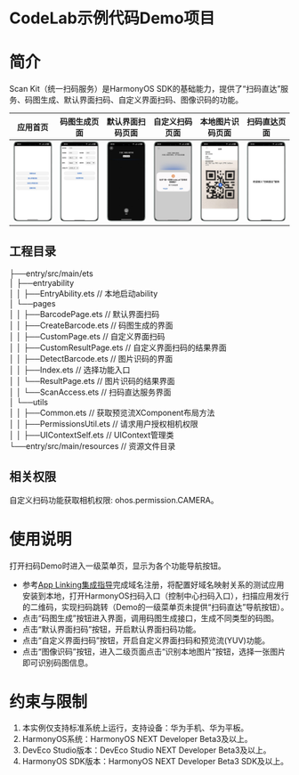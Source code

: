 # CodeLab示例代码Demo项目

# 简介

Scan Kit（统一扫码服务）是HarmonyOS SDK的基础能力，提供了“扫码直达”服务、码图生成、默认界面扫码、自定义界面扫码、图像识码的功能。

|              **应用首页**               |               **码图生成页面**                |              **默认界面扫码页面**              |              **自定义扫码页面**              |             **本地图片识码页面**              |              **扫码直达页面**               |
|:-----------------------------------:|:---------------------------------------:|:--------------------------------------:|:-------------------------------------:|:-------------------------------------:|:-------------------------------------:|
| ![](entry/src/screenshots/home.jpg) | ![](entry/src/screenshots/generate.jpg) | ![](entry/src/screenshots/default.jpg) | ![](entry/src/screenshots/custom.jpg) | ![](entry/src/screenshots/detect.jpg) | ![](entry/src/screenshots/access.jpg) |

## 工程目录
├──entry/src/main/ets  
│  ├──entryability  
│  │  ├──EntryAbility.ets       // 本地启动ability  
│  └──pages  
│  │  ├──BarcodePage.ets       // 默认界面扫码  
│  │  ├──CreateBarcode.ets     // 码图生成的界面  
│  │  ├──CustomPage.ets        // 自定义界面扫码  
│  │  ├──CustomResultPage.ets  // 自定义界面扫码的结果界面  
│  │  ├──DetectBarcode.ets     // 图片识码的界面  
│  │  ├──Index.ets             // 选择功能入口  
│  │  └──ResultPage.ets        // 图片识码的结果界面  
│  │  └──ScanAccess.ets        // 扫码直达服务界面  
│  └──utils  
│  │  ├──Common.ets            // 获取预览流XComponent布局方法  
│  │  ├──PermissionsUtil.ets   // 请求用户授权相机权限  
│  │  ├──UIContextSelf.ets     // UIContext管理类  
└──entry/src/main/resources    // 资源文件目录

## 相关权限

自定义扫码功能获取相机权限: ohos.permission.CAMERA。

# 使用说明

打开扫码Demo时进入一级菜单页，显示为各个功能导航按钮。

- 参考[App Linking集成指导](https://developer.huawei.com/consumer/cn/doc/harmonyos-guides/app-linking-startup)完成域名注册，将配置好域名映射关系的测试应用安装到本地，打开HarmonyOS扫码入口（控制中心扫码入口），扫描应用发行的二维码，实现扫码跳转（Demo的一级菜单页未提供“扫码直达”导航按钮）。
- 点击“码图生成”按钮进入界面，调用码图生成接口，生成不同类型的码图。
- 点击“默认界面扫码”按钮，开启默认界面扫码功能。
- 点击“自定义界面扫码”按钮，开启自定义界面扫码和预览流(YUV)功能。
- 点击“图像识码”按钮，进入二级页面点击“识别本地图片”按钮，选择一张图片即可识别码图信息。

# 约束与限制

1. 本实例仅支持标准系统上运行，支持设备：华为手机、华为平板。
2. HarmonyOS系统：HarmonyOS NEXT Developer Beta3及以上。
3. DevEco Studio版本：DevEco Studio NEXT Developer Beta3及以上。
4. HarmonyOS SDK版本：HarmonyOS NEXT Developer Beta3 SDK及以上。